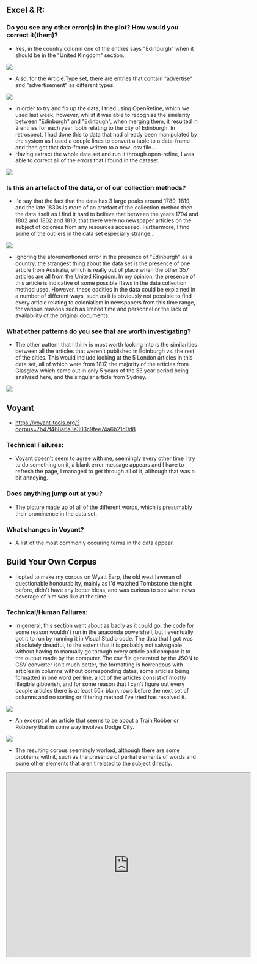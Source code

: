 ## Excel & R:
### Do you see any other error(s) in the plot? How would you correct it(them)?
- Yes, in the country column one of the entries says "Edinburgh" when it should be in the "United Kingdom" section. 

![](evidence/ErrorINR.png)

- Also, for the Article.Type set, there are entries that contain "advertise" and "advertisement" as different types. 

![](evidence/ArticleTypeData.png)

- In order to try and fix up the data, I tried using OpenRefine, which we used last week; however, whilst it was able to recognise the similarity between "Edinburgh" and "Edinbugh", when merging them, it resulted in 2 entries for each year, both relating to the city of Edinburgh. In retrospect, I had done this to data that had already been manipulated by the system as I used a couple lines to convert a table to a data-frame and then got that data-frame written to a new .csv file... 
- Having extract the whole data set and run it through open-refine, I was able to correct all of the errors that I found in the dataset.

![](evidence/FixedDataPhoto.png)

### Is this an artefact of the data, or of our collection methods?
- I'd say that the fact that the data has 3 large peaks around 1789, 1819, and the late 1830s is more of an artefact of the collection method then the data itself as I find it hard to believe that between the years 1794 and 1802 and 1802 and 1810, that there were no newspaper articles on the subject of colonies from any resources accessed. Furthermore, I find some of the outliers in the data set especially strange...

![](evidence/CountryChart.png)

- Ignoring the aforementioned error in the presence of "Edinburgh" as a country, the strangest thing about the data set is the presence of one article from Australia, which is really out of place when the other 357 articles are all from the United Kingdom. In my opinion, the presence of this article is indicative of some possible flaws in the data collection method used. However, these oddities in the data could be explained in a number of different ways, such as it is obviously not possible to find every article relating to colonialism in newspapers from this time range, for various reasons such as limited time and personnel or the lack of availability of the original documents. 

### What other patterns do you see that are worth investigating?
- The other pattern that I think is most worth looking into is the similarities between all the articles that weren't published in Edinburgh vs. the rest of the cities. This would include looking at the 5 London articles in this data set, all of which were from 1817, the majority of the articles from Glasglow which came out in only 5 years of the 53 year period being analysed here, and the singular article from Sydney. 

![](evidence/NEWPLOT.png)

## Voyant
- https://voyant-tools.org/?corpus=7b47f468a6a3a303c9fee74a6b21d0d8
### Technical Failures:
- Voyant doesn't seem to agree with me, seemingly every other time I try to do something on it, a blank error message appears and I have to refresh the page, I managed to get through all of it, although that was a bit annoying. 
### Does anything jump out at you? 
- The picture made up of all of the different words, which is presumably their prominence in the data set.
### What changes in Voyant?
- A list of the most commonly occuring terms in the data appear. 

## Build Your Own Corpus
- I opted to make my corpus on Wyatt Earp, the old west lawman of questionable honourablity, mainly as I'd watched Tombstone the night before, didn't have any better ideas, and was curious to see what news coverage of him was like at the time.
### Technical/Human Failures:
- In general, this section went about as badly as it could go, the code for some reason wouldn't run in the anaconda powershell, but I eventually got it to run by running it in Visual Studio code. The data that I got was absolutely dreadful, to the extent that it is probably not salvagable without having to manually go through every article and compare it to the output made by the computer. The csv file generated by the JSON to CSV converter isn't much better, the formatting is horrendous with articles in columns without corresponding dates, some articles being formatted in one word per line, a lot of the articles consist of mostly illegible gibberish, and for some reason that I can't figure out every couple articles there is at least 50+ blank rows before the next set of columns and no sorting or filtering method I've tried has resolved it. 

![](evidence/GIBBERISH.png)

- An excerpt of an article that seems to be about a Train Robber or Robbery that in some way involves Dodge City.

![](evidence/EarpCorpus.png)

- The resulting corpus seemingly worked, although there are some problems with it, such as the presence of partial elements of words and some other elements that aren't related to the subject directly.


<iframe style='width: 637px; height: 481px;' src='https://voyant-tools.org/tool/Cirrus/?corpus=7b47f468a6a3a303c9fee74a6b21d0d8'></iframe>

